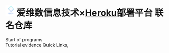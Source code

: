 # <img src="images/Logo1.png" alt="Logo" width="35" height="35" />爱维数信息技术×[Heroku](https://dashboard.heroku.com/apps)部署平台 联名仓库
Start of programs  
Tutorial evidence
Quick Links,  
